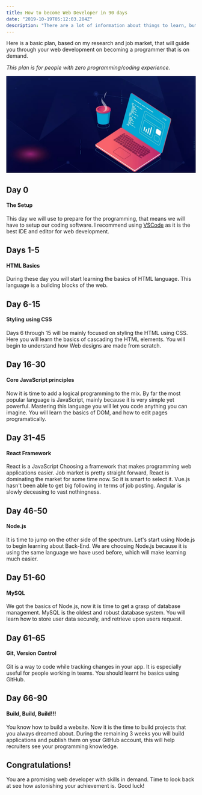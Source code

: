 ```yaml
---
title: How to become Web Developer in 90 days
date: "2019-10-19T05:12:03.284Z"
description: "There are a lot of information about things to learn, but if you don't have time for them, I will help you make your choose."
---
```


Here is a basic plan, based on my research and job market, that will guide you through your web development on becoming a programmer that is on demand.

_This plan is for people with zero programming/coding experience._

![Computer with Coffee](./img1.jpg)

## Day 0

#### The Setup

This day we will use to prepare for the programming, that means we will have to setup our coding software. I recommend using [VSCode](https://code.visualstudio.com/) as it is the best IDE and editor for web development.

## Days 1-5

#### HTML Basics

During these day you will start learning the basics of HTML language. This language is a building blocks of the web.

## Day 6-15

#### Styling using CSS

Days 6 through 15 will be mainly focused on styling the HTML using CSS. Here you will learn the basics of cascading the HTML elements. You will begin to understand how Web designs are made from scratch.

## Day 16-30

#### Core JavaScript principles

Now it is time to add a logical programming to the mix. By far the most popular language is JavaScript, mainly because it is very simple yet powerful. Mastering this language you will let you code anything you can imagine. You will learn the basics of DOM, and how to edit pages programatically.

## Day 31-45

#### React Framework

React is a JavaScript Choosing a framework that makes programming web applications easier. Job market is pretty straight forward, React is dominating the market for some time now. So it is smart to select it. Vue.js hasn't been able to get big following in terms of job posting. Angular is slowly deceasing to vast nothingness.

## Day 46-50

#### Node.js

It is time to jump on the other side of the spectrum. Let's start using Node.js to begin learning about Back-End. We are choosing Node.js because it is using the same language we have used before, which will make learning much easier.

## Day 51-60

#### MySQL

We got the basics of Node.js, now it is time to get a grasp of database management. MySQL is the oldest and robust database system. You will learn how to store user data securely, and retrieve upon users request.

## Day 61-65

#### Git, Version Control

Git is a way to code while tracking changes in your app. It is especially useful for people working in teams. You should learnt he basics using GitHub.

## Day 66-90

#### Build, Build, Build!!!

You know how to build a website. Now it is the time to build projects that you always dreamed about. During the remaining 3 weeks you will build applications and publish them on your GitHub account, this will help recruiters see your programming knowledge.

## Congratulations!

You are a promising web developer with skills in demand. Time to look back at see how astonishing your achievement is. Good luck!
